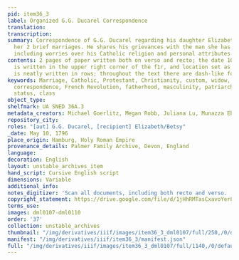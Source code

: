 ```yaml
---
pid: item36_3
label: Organized G.G. Ducarel Correspondence
translation:
transcription:
summary: Correspondence of G.G. Ducarel regarding his daughter Elizabeth, Betsy, and
  her 2 brief marriages. He shares his grievances with the man she has taken to wed,
  including worries over his Catholic religion and personal attributes.
contents: 2 pages of paper written both on verso and recto; the date 10th May 1796
  is written in the upper right corner of the f1r, and location set as Hamburg; writing
  is neatly written in rows; throughout the text there are dash-like forms of punctuation
keywords: Marriage, Catholic, Protestant, Christianity, custom, widow, family, religion,
  correspondence, French Revolution, fatherhood, masculinity, patriarchy, gossip,
  status, class
object_type:
shelfmark: UA SNED 36A.3
metadata_creators: Michael Goerlitz, Megan Robb, Juliana Lu, Munazza Ebtikar
repository_city:
roles: "[aut] G.G. Ducarel, [recipient] Elizabeth/Betsy"
_date: May 10, 1796
place_origin: Hamburg, Holy Roman Empire
provenance_details: Palmer Family Archive, Devon, England
language:
decoration: English
layout: unstable_archives_item
hand_script: Cursive English script
dimensions: Variable
additional_info:
notes_digitizer: 'Scan all documents, including both recto and verso. '
copyright_statement: https://drive.google.com/file/d/1jHhRMTasCxavoYer89Wn8_Xn65nL0sW0/view?usp=sharing
terms_use:
images: dml0107-dml0110
order: '37'
collection: unstable_archives
thumbnail: "/img/derivatives/iiif/images/item36_3_dml0107/full/250,/0/default.jpg"
manifest: "/img/derivatives/iiif/item36_3/manifest.json"
full: "/img/derivatives/iiif/images/item36_3_dml0107/full/1140,/0/default.jpg"
---
```

